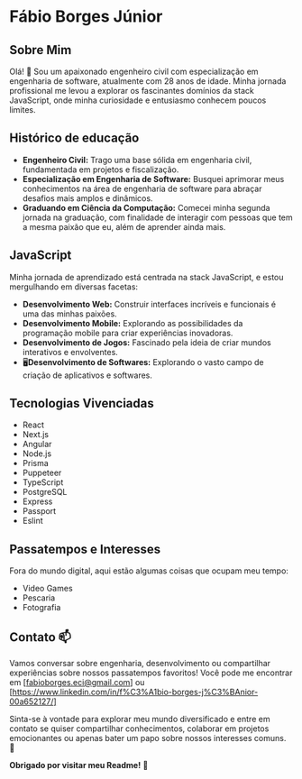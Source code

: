 # Fábio Borges Júnior

## Sobre Mim

Olá! 👋 Sou um apaixonado engenheiro civil com especialização em engenharia de software, atualmente com 28 anos de idade. Minha jornada profissional me levou a explorar os fascinantes domínios da stack JavaScript, onde minha curiosidade e entusiasmo conhecem poucos limites.

## Histórico de educação

- **Engenheiro Civil:** Trago uma base sólida em engenharia civil, fundamentada em projetos e fiscalização.
- **Especialização em Engenharia de Software:** Busquei aprimorar meus conhecimentos na área de engenharia de software para abraçar desafios mais amplos e dinâmicos.
- **Graduando em Ciência da Computação:** Comecei minha segunda jornada na graduação, com finalidade de interagir com pessoas que tem a mesma paixão que eu, além de aprender ainda mais.

## JavaScript

Minha jornada de aprendizado está centrada na stack JavaScript, e estou mergulhando em diversas facetas:

- **Desenvolvimento Web:** Construir interfaces incríveis e funcionais é uma das minhas paixões.
- **Desenvolvimento Mobile:** Explorando as possibilidades da programação mobile para criar experiências inovadoras.
- **Desenvolvimento de Jogos:** Fascinado pela ideia de criar mundos interativos e envolventes.
- 🖥**Desenvolvimento de Softwares:** Explorando o vasto campo de criação de aplicativos e softwares.

## Tecnologias Vivenciadas
- React
- Next.js
- Angular
- Node.js
- Prisma
- Puppeteer
- TypeScript
- PostgreSQL
- Express
- Passport
- Eslint

## Passatempos e Interesses 

Fora do mundo digital, aqui estão algumas coisas que ocupam meu tempo:

- Video Games
- Pescaria
- Fotografia

## Contato 📫

Vamos conversar sobre engenharia, desenvolvimento ou compartilhar experiências sobre nossos passatempos favoritos! Você pode me encontrar em [fabioborges.eci@gmail.com] ou [https://www.linkedin.com/in/f%C3%A1bio-borges-j%C3%BAnior-00a652127/]

Sinta-se à vontade para explorar meu mundo diversificado e entre em contato se quiser compartilhar conhecimentos, colaborar em projetos emocionantes ou apenas bater um papo sobre nossos interesses comuns. 🌟

**Obrigado por visitar meu Readme!** 🚀
